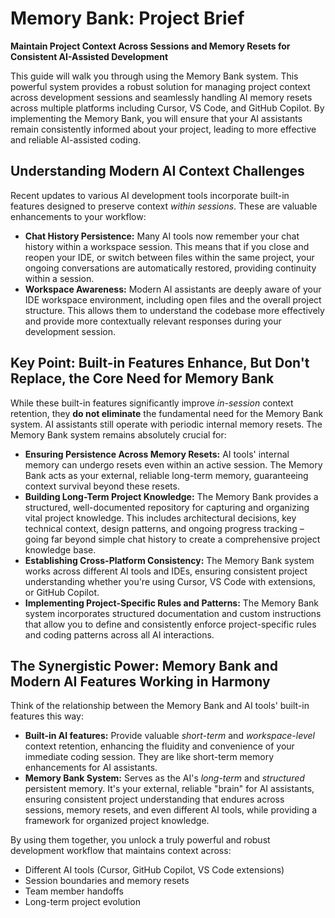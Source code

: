 # Memory Bank: Project Brief

**Maintain Project Context Across Sessions and Memory Resets for Consistent AI-Assisted Development**

This guide will walk you through using the Memory Bank system. This powerful system provides a robust solution for managing project context across development sessions and seamlessly handling AI memory resets across multiple platforms including Cursor, VS Code, and GitHub Copilot. By implementing the Memory Bank, you will ensure that your AI assistants remain consistently informed about your project, leading to more effective and reliable AI-assisted coding.

## Understanding Modern AI Context Challenges

Recent updates to various AI development tools incorporate built-in features designed to preserve context *within sessions*. These are valuable enhancements to your workflow:

*   **Chat History Persistence:** Many AI tools now remember your chat history within a workspace session. This means that if you close and reopen your IDE, or switch between files within the same project, your ongoing conversations are automatically restored, providing continuity within a session.
*   **Workspace Awareness:** Modern AI assistants are deeply aware of your IDE workspace environment, including open files and the overall project structure. This allows them to understand the codebase more effectively and provide more contextually relevant responses during your development session.

## Key Point: Built-in Features Enhance, But Don't Replace, the Core Need for Memory Bank

While these built-in features significantly improve *in-session* context retention, they **do not eliminate** the fundamental need for the Memory Bank system. AI assistants still operate with periodic internal memory resets. The Memory Bank system remains absolutely crucial for:

*   **Ensuring Persistence Across Memory Resets:** AI tools' internal memory can undergo resets even within an active session. The Memory Bank acts as your external, reliable long-term memory, guaranteeing context survival beyond these resets.
*   **Building Long-Term Project Knowledge:** The Memory Bank provides a structured, well-documented repository for capturing and organizing vital project knowledge. This includes architectural decisions, key technical context, design patterns, and ongoing progress tracking – going far beyond simple chat history to create a comprehensive project knowledge base.
*   **Establishing Cross-Platform Consistency:** The Memory Bank system works across different AI tools and IDEs, ensuring consistent project understanding whether you're using Cursor, VS Code with extensions, or GitHub Copilot.
*   **Implementing Project-Specific Rules and Patterns:** The Memory Bank system incorporates structured documentation and custom instructions that allow you to define and consistently enforce project-specific rules and coding patterns across all AI interactions.

## The Synergistic Power: Memory Bank and Modern AI Features Working in Harmony

Think of the relationship between the Memory Bank and AI tools' built-in features this way:

*   **Built-in AI features:** Provide valuable *short-term* and *workspace-level* context retention, enhancing the fluidity and convenience of your immediate coding session. They are like short-term memory enhancements for AI assistants.
*   **Memory Bank System:** Serves as the AI's *long-term* and *structured* persistent memory. It's your external, reliable "brain" for AI assistants, ensuring consistent project understanding that endures across sessions, memory resets, and even different AI tools, while providing a framework for organized project knowledge.

By using them together, you unlock a truly powerful and robust development workflow that maintains context across:
- Different AI tools (Cursor, GitHub Copilot, VS Code extensions)
- Session boundaries and memory resets
- Team member handoffs
- Long-term project evolution